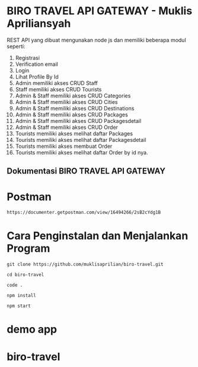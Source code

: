 # BIRO TRAVEL API GATEWAY - Muklis Apriliansyah

REST API yang dibuat mengunakan node js dan memiliki beberapa modul seperti:

1. Registrasi
2. Verification email
3. Login
4. Lihat Profile By Id
5. Admin memiliki akses CRUD Staff
6. Staff memiliki akses CRUD Tourists
7. Admin & Staff memiliki akses CRUD Categories
8. Admin & Staff memiliki akses CRUD Cities
9. Admin & Staff memiliki akses CRUD Destinations
10. Admin & Staff memiliki akses CRUD Packages
11. Admin & Staff memiliki akses CRUD Packagesdetail
12. Admin & Staff memiliki akses CRUD Order
13. Tourists memiliki akses melihat daftar Packages
14. Tourists memiliki akses melihat daftar Packagesdetail
15. Tourists memiliki akses membuat Order
16. Tourists memiliki akses melihat daftar Order by id nya.


## Dokumentasi BIRO TRAVEL API GATEWAY

# Postman
    https://documenter.getpostman.com/view/16494266/2sB2cYdg1B

# Cara Penginstalan dan Menjalankan Program

    git clone https://github.com/muklisaprilian/biro-travel.git

    cd biro-travel

    code .

    npm install

    npm start

# demo app


# biro-travel
